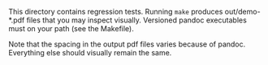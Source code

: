 
This directory contains regression tests.  Running `make` produces out/demo-*.pdf files that you may inspect visually.  Versioned pandoc executables must on your path (see the Makefile).

Note that the spacing in the output pdf files varies because of pandoc.  Everything else should visually remain the same.
